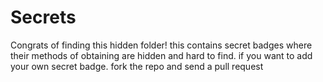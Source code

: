 # Secrets
Congrats of finding this hidden folder! this contains secret badges where their methods of obtaining are hidden and hard to find.
if you want to add your own secret badge. fork the repo and send a pull request